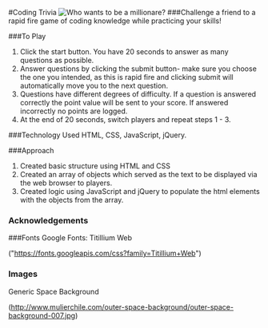 #Coding Trivia
![Who wants to be a millionare?](http://img.diply.com/article-images/a/af615376-8f55-4275-bde4-543806474044.jpg?impolicy=desktop)
###Challenge a friend to a rapid fire game of coding knowledge while practicing your skills!

###To Play
1. Click the start button. You have 20 seconds to answer as many questions as possible.
2. Answer questions by clicking the submit button- make sure you choose the one you intended, as this is rapid fire and clicking submit will automatically move you to the next question.
3. Questions have different degrees of difficulty. If a question is answered correctly the point value will be sent to your score. If answered incorrectly no points are logged.
4. At the end of 20 seconds, switch players and repeat steps 1 - 3.

###Technology Used
HTML, CSS, JavaScript, jQuery.

###Approach
1. Created basic structure using HTML and CSS
2. Created an array of objects which served as the text to be displayed via the web browser to players.
3. Created logic using JavaScript and jQuery to populate the html elements with the objects from the array. 

### Acknowledgements

###Fonts
Google Fonts: Titillium Web

("https://fonts.googleapis.com/css?family=Titillium+Web")

### Images
Generic Space Background 

(http://www.mulierchile.com/outer-space-background/outer-space-background-007.jpg)

